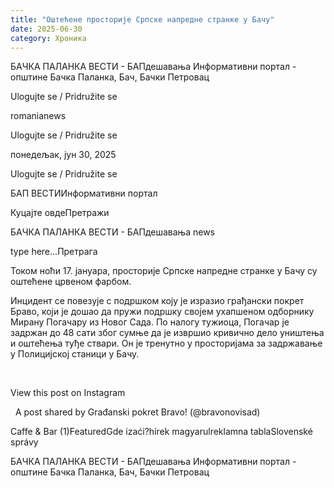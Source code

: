 ```yaml
---
title: "Оштећене просторије Српске напредне странке у Бачу"
date: 2025-06-30
category: Хроника
---
```


БАЧКА ПАЛАНКА ВЕСТИ - БАПдешавања Информативни портал - општине Бачка Паланка, Бач, Бачки Петровац

Ulogujte se / Pridružite se

romanianews

Ulogujte se / Pridružite se

понедељак, јун 30, 2025

Ulogujte se / Pridružite se

БАП ВЕСТИИнформативни портал

Куцајте овдеПретражи

БАЧКА ПАЛАНКА ВЕСТИ - БАПдешавања news

type here...Претрага

Током ноћи 17. јануара, просторије Српске напредне странке у Бачу су оштећене црвеном фарбом.

Инцидент се повезује с подршком коју је изразио грађански покрет Браво, који је дошао да пружи подршку својем ухапшеном одборнику Мирану Погачару из Новог Сада. По налогу тужиоца, Погачар је задржан до 48 сати због сумње да је извршио кривично дело уништења и оштећења туђе ствари. Он је тренутно у просторијама за задржавање у Полицијској станици у Бачу.
 


 












View this post on Instagram






















 
A post shared by Građanski pokret Bravo! (@bravonovisad)

Caffe & Bar (1)FeaturedGde izaći?hírek magyarulreklamna tablaSlovenské správy

БАЧКА ПАЛАНКА ВЕСТИ - БАПдешавања Информативни портал - општине Бачка Паланка, Бач, Бачки Петровац
